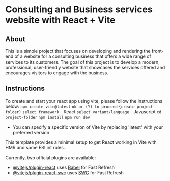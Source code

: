 # Consulting and Business services website with React + Vite

## About
This is a simple project that focuses on developing and rendering the front-end of a website for a consulting business that offers a wide range of services to its customers. The goal of this project is to develop a modern, professional, user-friendly website that showcases the services offered and encourages visitors to engage with the business.



## Instructions
To create and start your react app using vite, please follow the instructions below:
`npm create vite@latest`
`ok or (Y) to proceed`
`{create project-folder}`
`select framework`
	- React
`select variant/language`
	- Javascript
`cd project-folder`
`npm install`
`npm run dev`


- You can specify a specific version of Vite by replacing 'latest' with your preferred version




This template provides a minimal setup to get React working in Vite with HMR and some ESLint rules.

Currently, two official plugins are available:

- [@vitejs/plugin-react](https://github.com/vitejs/vite-plugin-react/blob/main/packages/plugin-react/README.md) uses [Babel](https://babeljs.io/) for Fast Refresh
- [@vitejs/plugin-react-swc](https://github.com/vitejs/vite-plugin-react-swc) uses [SWC](https://swc.rs/) for Fast Refresh
